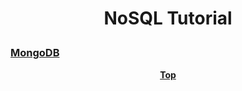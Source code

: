 # <p align="center">NoSQL Tutorial</p>

### [MongoDB](mongodb)

**<p align="center"> [Top](#nosql-tutorial) </p>**